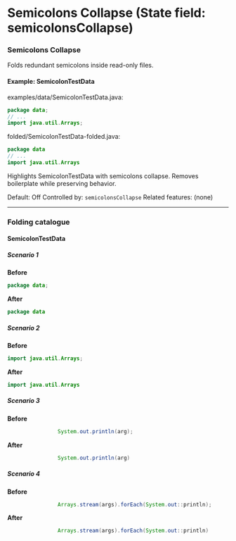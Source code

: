 # Semicolons Collapse (State field: semicolonsCollapse)

### Semicolons Collapse
Folds redundant semicolons inside read-only files.

#### Example: SemicolonTestData

examples/data/SemicolonTestData.java:
```java
package data;
// ...
import java.util.Arrays;
```

folded/SemicolonTestData-folded.java:
```java
package data
// ...
import java.util.Arrays
```

Highlights SemicolonTestData with semicolons collapse.
Removes boilerplate while preserving behavior.

Default: Off
Controlled by: `semicolonsCollapse`
Related features: (none)

---
### Folding catalogue

#### SemicolonTestData

##### Scenario 1

**Before**
```java
package data;
```

**After**
```java
package data
```


##### Scenario 2

**Before**
```java
import java.util.Arrays;
```

**After**
```java
import java.util.Arrays
```


##### Scenario 3

**Before**
```java
                System.out.println(arg);
```

**After**
```java
                System.out.println(arg)
```


##### Scenario 4

**Before**
```java
                Arrays.stream(args).forEach(System.out::println);
```

**After**
```java
                Arrays.stream(args).forEach(System.out::println)
```

